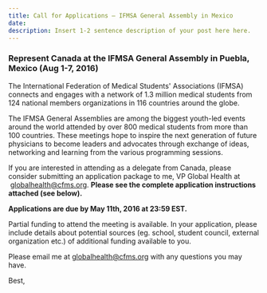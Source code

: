 ```yaml
---
title: Call for Applications – IFMSA General Assembly in Mexico
date:
description: Insert 1-2 sentence description of your post here here.
---
```



### Represent Canada at the IFMSA General Assembly in Puebla, Mexico (Aug 1-7, 2016)

The International Federation of Medical Students' Associations (IFMSA) connects and engages with a network of 1.3 million medical students from 124 national members organizations in 116 countries around the globe.

The IFMSA General Assemblies are among the biggest youth-led events around the world attended by over 800 medical students from more than 100 countries. These meetings hope to inspire the next generation of future physicians to become leaders and advocates through exchange of ideas, networking and learning from the various programming sessions.

If you are interested in attending as a delegate from Canada, please consider submitting an application package to me, VP Global Health at &nbsp;globalhealth@cfms.org. **Please see the complete application instructions attached (see below).**

**Applications are due by May 11th, 2016 at 23:59 EST.**

Partial funding to attend the meeting is available. In your application, please include details about potential sources (eg. school, student council, external organization etc.) of additional funding available to you.

Please email me at&nbsp;[globalhealth@cfms.org](javascript:void(location.href='mailto:'+String.fromCharCode(103,108,111,98,97,108,104,101,97,108,116,104,64,99,102,109,115,46,111,114,103)))&nbsp;with any questions you may have.

Best,